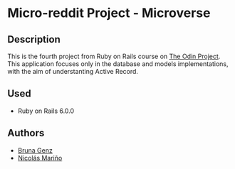 # Micro-reddit Project - Microverse

## Description

This is the fourth project from Ruby on Rails course on [The Odin Project](https://www.theodinproject.com/courses/ruby-on-rails/lessons/building-with-active-record-ruby-on-rails). This application focuses only in the database and models implementations, with the aim of understanting Active Record.

## Used

* Ruby on Rails 6.0.0

## Authors

* [Bruna Genz](https://github.com/bruna-genz)
* [Nicolás Mariño](https://github.com/nicolasmarino99)
